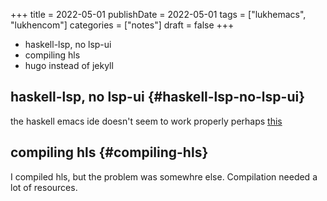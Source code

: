 +++
title = 2022-05-01
publishDate = 2022-05-01
tags = ["lukhemacs", "lukhencom"]
categories = ["notes"]
draft = false
+++

-   haskell-lsp, no lsp-ui
-   compiling hls
-   hugo instead of jekyll

<!--more-->


## haskell-lsp, no lsp-ui {#haskell-lsp-no-lsp-ui}

the haskell emacs ide doesn't seem to work properly
perhaps  [this](https://www.reddit.com/r/emacs/comments/m670de/lsp_lspui_and_lsphaskell_code_actions_not_working/)


## compiling hls {#compiling-hls}

I compiled hls, but the problem was somewhre else.
Compilation needed a lot of resources.